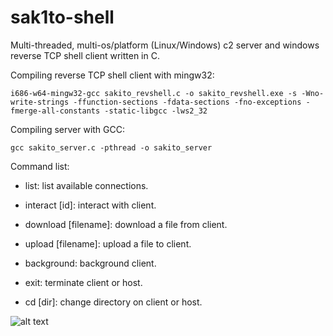 # sak1to-shell
Multi-threaded, multi-os/platform (Linux/Windows) c2 server and windows reverse TCP shell client written in C.

Compiling reverse TCP shell client with mingw32:
```
i686-w64-mingw32-gcc sakito_revshell.c -o sakito_revshell.exe -s -Wno-write-strings -ffunction-sections -fdata-sections -fno-exceptions -fmerge-all-constants -static-libgcc -lws2_32
```

Compiling server with GCC:
```
gcc sakito_server.c -pthread -o sakito_server
```

Command list:

- list: list available connections.

- interact [id]: interact with client.

- download [filename]: download a file from client.

- upload [filename]: upload a file to client.

- background: background client.

- exit: terminate client or host.

- cd [dir]: change directory on client or host.

![alt text](https://www.wallpaperbetter.com/wallpaper/156/434/483/cherry-blossom-flowers-painting-pink-1080P-wallpaper-middle-size.jpg)

